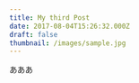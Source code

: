 ```yaml
---
title: My third Post
date: 2017-08-04T15:26:32.000Z
draft: false
thumbnail: /images/sample.jpg
---
```

あああ
